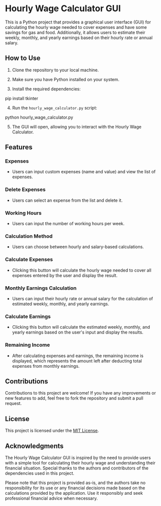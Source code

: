 # Hourly Wage Calculator GUI

This is a Python project that provides a graphical user interface (GUI) for calculating the hourly wage needed to cover expenses and have some savings for gas and food. Additionally, it allows users to estimate their weekly, monthly, and yearly earnings based on their hourly rate or annual salary.

## How to Use

1. Clone the repository to your local machine.

2. Make sure you have Python installed on your system.

3. Install the required dependencies:

pip install tkinter

4. Run the `hourly_wage_calculator.py` script:

python hourly_wage_calculator.py

5. The GUI will open, allowing you to interact with the Hourly Wage Calculator.

## Features

### Expenses

- Users can input custom expenses (name and value) and view the list of expenses.

### Delete Expenses

- Users can select an expense from the list and delete it.

### Working Hours

- Users can input the number of working hours per week.

### Calculation Method

- Users can choose between hourly and salary-based calculations.

### Calculate Expenses

- Clicking this button will calculate the hourly wage needed to cover all expenses entered by the user and display the result.

### Monthly Earnings Calculation

- Users can input their hourly rate or annual salary for the calculation of estimated weekly, monthly, and yearly earnings.

### Calculate Earnings

- Clicking this button will calculate the estimated weekly, monthly, and yearly earnings based on the user's input and display the results.

### Remaining Income

- After calculating expenses and earnings, the remaining income is displayed, which represents the amount left after deducting total expenses from monthly earnings.

## Contributions

Contributions to this project are welcome! If you have any improvements or new features to add, feel free to fork the repository and submit a pull request.

## License

This project is licensed under the [MIT License](LICENSE).

## Acknowledgments

The Hourly Wage Calculator GUI is inspired by the need to provide users with a simple tool for calculating their hourly wage and understanding their financial situation. Special thanks to the authors and contributors of the dependencies used in this project.

Please note that this project is provided as-is, and the authors take no responsibility for its use or any financial decisions made based on the calculations provided by the application. Use it responsibly and seek professional financial advice when necessary.



